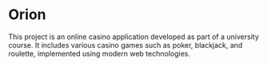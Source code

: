 # Orion
This project is an online casino application developed as part of a university course. It includes various casino games such as poker, blackjack, and roulette, implemented using modern web technologies.

